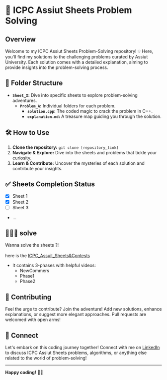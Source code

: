 # 🚀 ICPC Assiut Sheets Problem Solving

## Overview

Welcome to my ICPC Assiut Sheets Problem-Solving repository! 💡 Here, you'll find my solutions to the challenging problems curated by Assiut University. Each solution comes with a detailed explanation, aiming to provide insights into the problem-solving process.

## 📁 Folder Structure

- **`Sheet_X`:** Dive into specific sheets to explore problem-solving adventures.
  - **`Problem_A`:** Individual folders for each problem.
    - **`solution.cpp`:** The coded magic to crack the problem in C++.
    - **`explanation.md`:** A treasure map guiding you through the solution.

## 🛠️ How to Use

1. **Clone the repository:** `git clone [repository_link]`
2. **Navigate & Explore:** Dive into the sheets and problems that tickle your curiosity.
3. **Learn & Contribute:** Uncover the mysteries of each solution and contribute your insights.

## ✅ Sheets Completion Status

- [x] Sheet 1
- [x] Sheet 2
- [ ] Sheet 3
- ...

## 👨‍💻🤖 solve

  Wanna solve the sheets ?! <br>                                 
  here is the [ICPC_Assuit_Sheets&Contests](https://docs.google.com/spreadsheets/u/0/d/1EbbsotAwb0zuuwxyzs8l2qh8twqw-sNcNbAjCK1kXaE/htmlview#)
- It contains 3-phases with helpful videos:
  - NewCommers
  - Phase1
  - Phase2

## 🌟 Contributing

Feel the urge to contribute? Join the adventure! Add new solutions, enhance explanations, or suggest more elegant approaches. Pull requests are welcomed with open arms!

## 🤝 Connect

Let's embark on this coding journey together! Connect with me on [LinkedIn](https://www.linkedin.com/in/seif-eldarageely-a27125227/) to discuss ICPC Assiut Sheets problems, algorithms, or anything else related to the world of problem-solving!

---

**Happy coding!** 🚀✨
